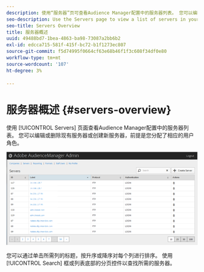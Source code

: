 ```yaml
---
description: 使用“服务器”页可查看Audience Manager配置中的服务器列表。 您可以编辑或删除现有服务器或创建新服务器，前提是您分配了相应的用户角色。
seo-description: Use the Servers page to view a list of servers in your Audience Manager configuration. You can edit or delete existing servers or create new servers, providing that you have the appropriate user roles assigned.
seo-title: Servers Overview
title: 服务器概述
uuid: 49488bd7-1bea-4863-ba98-73087a2bb6b2
exl-id: edcca715-581f-415f-bc72-b1f1273ec807
source-git-commit: f5d74995f0664cf63e68b46f1f3c608f34df0e80
workflow-type: tm+mt
source-wordcount: '107'
ht-degree: 3%

---
```


# 服务器概述 {#servers-overview}

使用 [!UICONTROL Servers] 页面查看Audience Manager配置中的服务器列表。 您可以编辑或删除现有服务器或创建新服务器，前提是您分配了相应的用户角色。

<!-- c_servers.xml -->

![](assets/servers.png)

您可以通过单击所需列的标题，按升序或降序对每个列进行排序。 使用 [!UICONTROL Search] 框或列表底部的分页控件以查找所需的服务器。
